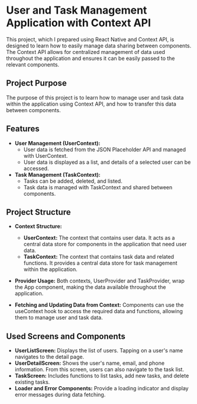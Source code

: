 # User and Task Management Application with Context API

This project, which I prepared using React Native and Context API, is designed to learn how to easily manage data sharing between components. The Context API allows for centralized management of data used throughout the application and ensures it can be easily passed to the relevant components.

## Project Purpose

The purpose of this project is to learn how to manage user and task data within the application using Context API, and how to transfer this data between components.

## Features

- **User Management (UserContext):**
  - User data is fetched from the JSON Placeholder API and managed with UserContext.
  - User data is displayed as a list, and details of a selected user can be accessed.
- **Task Management (TaskContext):**
  - Tasks can be added, deleted, and listed.
  - Task data is managed with TaskContext and shared between components.

## Project Structure

- **Context Structure:**

  - **UserContext:** The context that contains user data. It acts as a central data store for components in the application that need user data.
  - **TaskContext:** The context that contains task data and related functions. It provides a central data store for task management within the application.

- **Provider Usage:** Both contexts, UserProvider and TaskProvider, wrap the App component, making the data available throughout the application.

- **Fetching and Updating Data from Context:** Components can use the useContext hook to access the required data and functions, allowing them to manage user and task data.

## Used Screens and Components

- **UserListScreen:** Displays the list of users. Tapping on a user's name navigates to the detail page.
- **UserDetailScreen:** Shows the user's name, email, and phone information. From this screen, users can also navigate to the task list.
- **TaskScreen:** Includes functions to list tasks, add new tasks, and delete existing tasks.
- **Loader and Error Components:** Provide a loading indicator and display error messages during data fetching.
